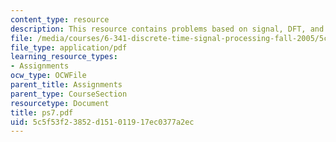 ```yaml
---
content_type: resource
description: This resource contains problems based on signal, DFT, and LTI filter.
file: /media/courses/6-341-discrete-time-signal-processing-fall-2005/5c5f53f23852d151011917ec0377a2ec_ps7.pdf
file_type: application/pdf
learning_resource_types:
- Assignments
ocw_type: OCWFile
parent_title: Assignments
parent_type: CourseSection
resourcetype: Document
title: ps7.pdf
uid: 5c5f53f2-3852-d151-0119-17ec0377a2ec
---
```

